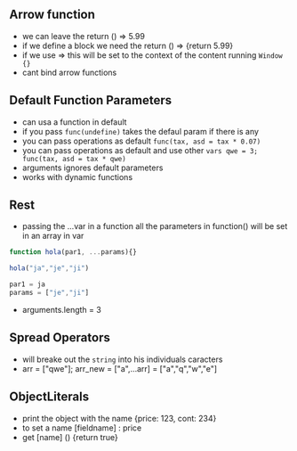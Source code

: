 ## Arrow function

- we can leave the return () => 5.99
- if we define a block we need the return () => {return 5.99}
- if we use => this will be set to the context of the content running `Window {}`
- cant bind arrow functions 

## Default Function Parameters

- can usa a function in default
- if you pass `func(undefine)` takes the defaul param if there is any
- you can pass operations as default `func(tax, asd = tax * 0.07)`
- you can pass operations as default and use other `vars qwe = 3; func(tax, asd = tax * qwe)`
- arguments ignores default parameters 
- works with dynamic functions 

## Rest

- passing the ...var in a function all the parameters in function() will be set in an array in var
```js
function hola(par1, ...params){}

hola("ja","je","ji")

par1 = ja
params = ["je","ji"]

```

- arguments.length = 3

## Spread Operators

- will breake out the `string` into his individuals caracters
- arr = ["qwe"]; arr_new = ["a",...arr] = ["a","q","w","e"]


## ObjectLiterals

- print the object with the name {price: 123, cont: 234}
- to set a name [fieldname] : price
- get [name] () {return true}
